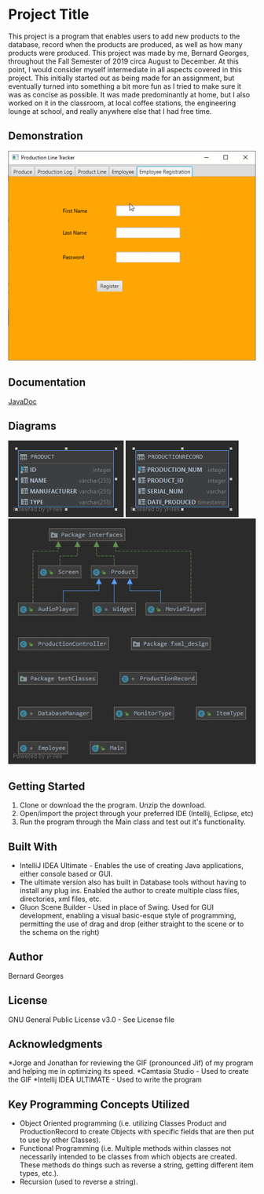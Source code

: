 # Project Title
This project is a program that enables users to add new products to the database,
record when the products are produced, as well as how many products were produced.
This project was made by me, Bernard Georges, throughout the Fall Semester of 2019
circa August to December. At this point, I would consider myself intermediate in all aspects
covered in this project. This initially started out as being made for an assignment, 
but eventually turned into something a bit more fun as I tried to make sure it was as
concise as possible. It was made  predominantly at home, but I also worked on it in the classroom,
at local coffee stations, the engineering lounge at school, and really anywhere else that I had free time.

## Demonstration
![Production GIF](/Images/Gif%20OOP.gif)

## Documentation
[JavaDoc](https://dranreb22.github.io/Production_Line_Tracker/index.html)

## Diagrams
![Product Table](/Diagrams/PRODUCT%20Table%20Diagram.png)
![Production Record Table](/Diagrams/PRODUCTIONRECORD%20Table%20Diagram.png)
![Production Classes](/Diagrams/Production%20Line%20Tracker%20Classes%20Diagram.png)

## Getting Started
1. Clone or download the the program. Unzip the download.
2. Open/import the project through your preferred IDE (Intellij, Eclipse, etc)
3. Run the program through the Main class and test out it's functionality.

## Built With
* IntelliJ IDEA Ultimate - Enables the use of creating Java applications, either console based or GUI.
* The ultimate version also has built in Database tools without having to install any plug ins. Enabled the author
to create multiple class files, directories, xml files, etc.
* Gluon Scene Builder - Used in place of Swing. Used for GUI development, enabling a visual basic-esque
style of programming, permitting the use of drag and drop (either straight to the scene
or to the schema on the right)

## Author
Bernard Georges

## License
GNU General Public License v3.0 - See License file

## Acknowledgments
*Jorge and Jonathan for reviewing the GIF (pronounced Jif) of my program and helping me in optimizing its speed.
*Camtasia Studio - Used to create the GIF
*Intellij IDEA ULTIMATE - Used to write the program



## Key Programming Concepts Utilized
* Object Oriented programming (i.e. utilizing Classes Product and ProductionRecord to create Objects with specific fields
that are then put to use by other Classes).
* Functional Programming (i.e. Multiple methods within classes not necessarily intended to be classes from which
objects are created. These methods do things such as reverse a string, getting different item types, etc.).
* Recursion (used to reverse a string).